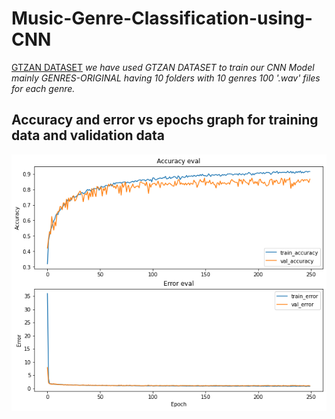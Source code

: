 # Music-Genre-Classification-using-CNN
[GTZAN DATASET](https://www.kaggle.com/datasets/andradaolteanu/gtzan-dataset-music-genre-classification) _we have used GTZAN DATASET to train our CNN Model mainly GENRES-ORIGINAL having 10 folders with 10 genres 100 '.wav' files for each genre._

## Accuracy and error vs epochs graph for training data and validation data
![Ac_err_vs_epochs](/screenshot/acurracy_and_errorVSepochs.png)